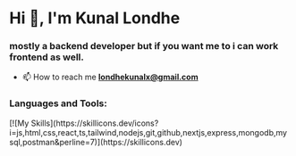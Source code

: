 <h1 align="left">Hi 👋, I'm Kunal Londhe</h1>
<h3 align="left">mostly a backend developer but if you want me to i can work frontend as well.</h3>

- 📫 How to reach me **londhekunalx@gmail.com**
  
<h3 align="left">Languages and Tools:</h3>
[![My Skills](https://skillicons.dev/icons?i=js,html,css,react,ts,tailwind,nodejs,git,github,nextjs,express,mongodb,mysql,postman&perline=7)](https://skillicons.dev)

